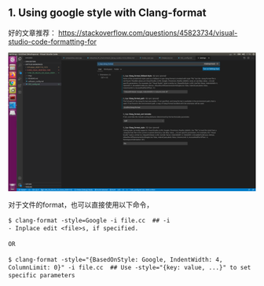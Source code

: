 ## 1. Using google style with Clang-format 

好的文章推荐： https://stackoverflow.com/questions/45823734/visual-studio-code-formatting-for

![google via clang-format](imgs/VSC/clang_format_Configuration.png "google via clang-format")

对于文件的format，也可以直接使用以下命令，

```shell
$ clang-format -style=Google -i file.cc  ## -i                        - Inplace edit <file>s, if specified.

OR

$ clang-format -style="{BasedOnStyle: Google, IndentWidth: 4, ColumnLimit: 0}" -i file.cc  ## Use -style="{key: value, ...}" to set specific parameters
```
